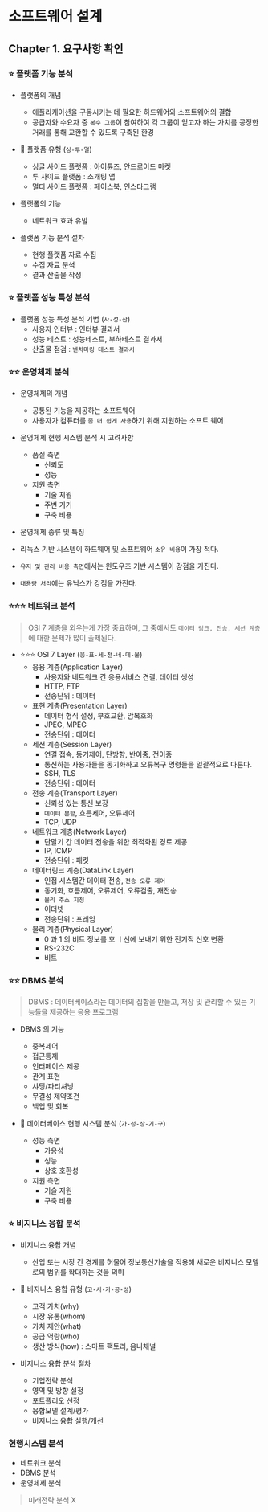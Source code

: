 # 소프트웨어 설계

## Chapter 1. 요구사항 확인

### ⭐ 플랫폼 기능 분석 

- 플랫폼의 개념
  - 애플리케이션을 구동시키는 데 필요한 하드웨어와 소프트웨어의 결합
  - 공급자와 수요자 증 `복수 그룹`이 참여하여 각 그룹이 얻고자 하는 가치를 공정한 거래를 통해 교환할 수 있도록 구축된 환경
  
- 🌟 플랫폼 유형 (`싱-투-멀`)
  - 싱글 사이드 플랫폼 : 아이튠즈, 안드로이드 마켓
  - 투 사이드 플랫폼 : 소개팅 앱
  - 멀티 사이드 플랫폼 : 페이스북, 인스타그램
  
- 플랫폼의 기능
   - 네트워크 효과 유발
 
- 플랫폼 기능 분석 절차
  - 현행 플랫폼 자료 수집
  - 수집 자료 분석
  - 결과 산출물 작성

### ⭐ 플랫폼 성능 특성 분석

- 플랫폼 성능 특성 분석 기법 (`사-성-산`)
  - 사용자 인터뷰 : 인터뷰 결과서
  - 성능 테스트 : 성능테스트, 부하테스트 결과서
  - 산출물 점검 : `벤치마킹 테스트 결과서`
  
### ⭐⭐ 운영체제 분석

- 운영체제의 개념
  - 공통된 기능을 제공하는 소프트웨어
  - 사용자가 컴퓨터를 `좀 더 쉽게 사용`하기 위해 지원하는 소프트 웨어
  
- 운영체제 현행 시스템 분석 시 고려사항
  - 품질 측면
    - 신뢰도
    - 성능
  - 지원 측면
    - 기술 지원
    - 주변 기기
    - 구축 비용
    
 - 운영체제 종류 및 특징
  - 리눅스 기반 시스템이 하드웨어 및 소프트웨어 `소유 비용`이 가장 적다.
  - `유지 및 관리 비용 측면`에서는 윈도우즈 기반 시스템이 강점을 가진다.
  - `대용량 처리`에는 유닉스가 강점을 가진다.
  
### ⭐⭐⭐ 네트워크 분석

> OSI 7 계층을 외우는게 가장 중요하며, 그 중에서도 `데이터 링크, 전송, 세션 계층`에 대한 문제가 많이 출제된다.
  
- ⭐⭐⭐ OSI 7 Layer (`응-표-세-전-네-데-물`)
  - 응용 계층(Application Layer) 
    - 사용자와 네트워크 간 응용서비스 견결, 데이터 생성
    - HTTP, FTP
    - 전송단위 : 데이터
  - 표현 계층(Presentation Layer)
    - 데이터 형식 설정, 부호교환, 암복호화
    - JPEG, MPEG
    - 전송단위 : 데이터
  - 세션 계층(Session Layer)
    - 연결 접속, 동기제어, 단방향, 반이중, 전이중
    - 통신하는 사용자들을 동기화하고 오류복구 명령들을 일괄적으로 다룬다.
    - SSH, TLS
    - 전송단위 : 데이터
  - 전송 계층(Transport Layer)
    - 신뢰성 있는 통신 보장
    - `데이터 분할`, 흐름제어, 오류제어
    - TCP, UDP
  - 네트워크 계층(Network Layer)
    - 단말기 간 데이터 전송을 위한 최적화된 경로 제공
    - IP, ICMP
    - 전송단위 : 패킷
  - 데이터링크 계층(DataLink Layer)
    - 인접 시스템간 데이터 전송, `전송 오류 제어`
    - 동기화, 흐름제어, 오류제어, 오류검출, 재전송
    - `물리 주소 지정`
    - 이더넷
    - 전송단위 : 프레임
  - 물리 계층(Physical Layer)
    - 0 과 1 의 비트 정보를 호 ㅣ선에 보내기 위한 전기적 신호 변환
    - RS-232C 
    - 비트
    
### ⭐⭐ DBMS 분석

> DBMS : 데이터베이스라는 데이터의 집합을 만들고, 저장 및 관리할 수 있는 기능들을 제공하는 응용 프로그램

- DBMS 의 기능
  - 중복제어
  - 접근통제
  - 인터페이스 제공
  - 관계 표현
  - 샤딩/파티셔닝
  - 무결성 제약조건
  - 백업 및 회복

- 🌟 데이터베이스 현행 시스템 분석 (`가-성-상-기-구`)
  - 성능 측면
    - 가용성
    - 성능
    - 상호 호환성
  - 지원 측면
    - 기술 지원
    - 구축 비용
    
### ⭐ 비지니스 융합 분석

- 비지니스 융합 개념
  - 산업 또는 시장 간 경계를 허물어 정보통신기술을 적용해 새로운 비지니스 모델로의 범위를 확대하는 것을 의미

- 🌟 비지니스 융합 유형 (`고-시-가-공-성`)
  - 고객 가치(why)
  - 시장 유통(whom)
  - 가치 제안(what)
  - 공급 역량(who) 
  - 생산 방식(how) : 스마트 팩토리, 옴니채널
  
- 비지니스 융합 분석 절차
  - 기업전략 분석
  - 영역 및 방향 설정
  - 포트폴리오 선정
  - 융합모델 설계/평가
  - 비지니스 융합 실행/개선
  
### 현행시스템 분석

- 네트워크 분석
- DBMS 분석
- 운영체제 분석

> 미래전략 분석 X
